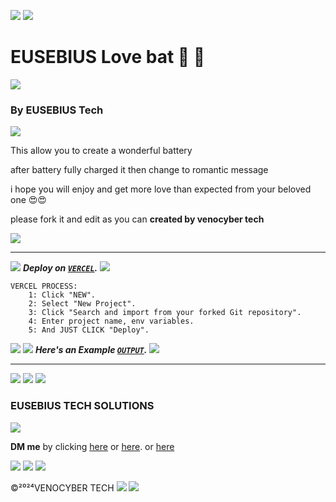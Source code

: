 <a><img src='https://i.imgur.com/LyHic3i.gif'/></a>
<a><img src='https://i.imgur.com/LyHic3i.gif'/></a>
# EUSEBIUS Love bat 🔋 🔋
<a><img src='https://i.imgur.com/LyHic3i.gif'/></a>
### By EUSEBIUS Tech ###
<a><img src='https://i.imgur.com/LyHic3i.gif'/></a>
<div>
<p>This allow you to create a wonderful battery</p>
<p>after battery fully charged it then change to romantic message</p>
 <p>i hope you will enjoy and get more love than expected from your beloved one 😍😍</p>
  <p>please fork it and edit as you can <b>created by venocyber tech</b></p>
</div>
<a><img src='https://i.imgur.com/LyHic3i.gif'/></a>
  
---
<a><img src='https://i.imgur.com/LyHic3i.gif'/></a>
***Deploy on [`VERCEL`](https://vercel.com/login).***
<a><img src='https://i.imgur.com/LyHic3i.gif'/></a>

```
VERCEL PROCESS:
    1: Click "NEW".
    2: Select "New Project".
    3: Click "Search and import from your forked Git repository".
    4: Enter project name, env variables.
    5: And JUST CLICK "Deploy". 
```
<a><img src='https://i.imgur.com/LyHic3i.gif'/></a>
<a><img src='https://i.imgur.com/LyHic3i.gif'/></a>
***Here's an Example [`OUTPUT`](https://love-bat.vercel.app/).***
<a><img src='https://i.imgur.com/LyHic3i.gif'/></a>

---
<a><img src='https://i.imgur.com/LyHic3i.gif'/></a>
<a><img src='https://i.imgur.com/LyHic3i.gif'/></a>
<a><img src='https://i.imgur.com/LyHic3i.gif'/></a>
### EUSEBIUS TECH SOLUTIONS
<a><img src='https://i.imgur.com/LyHic3i.gif'/></a>

<b>DM me</b> by clicking [here](wa.me/254710415721)
  or [here](wa.me/254710415721).   or [here](wa.me/254710415721)

  <a><img src='https://i.imgur.com/LyHic3i.gif'/></a>
  <a><img src='https://i.imgur.com/LyHic3i.gif'/></a>
 <a><img src='https://i.imgur.com/LyHic3i.gif'/></a>

 ©²⁰²⁴VENOCYBER TECH
<a><img src='https://i.imgur.com/LyHic3i.gif'/></a>
<a><img src='https://i.imgur.com/LyHic3i.gif'/></a>
